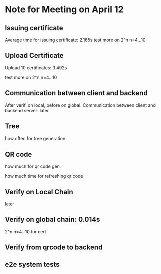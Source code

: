 # Note for Meeting on April 12

## Issuing certificate

Average time for issuing certificate: 2.165s
test more on 2^n n=4...10

## Upload Certificate
Upload 10 certificates: 3.492s

test more on 2^n n=4...10

## Communication between client and backend
After verif. on local, before on global. Communication between client and backend server: later

## Tree
how often for tree generation

## QR code
how much for qr code gen.

how much time for refreshing qr code


## Verify on Local Chain 
later

## Verify on global chain: 0.014s
2^n n=4...10 for cert


## Verify from qrcode to backend 

## e2e system tests 
